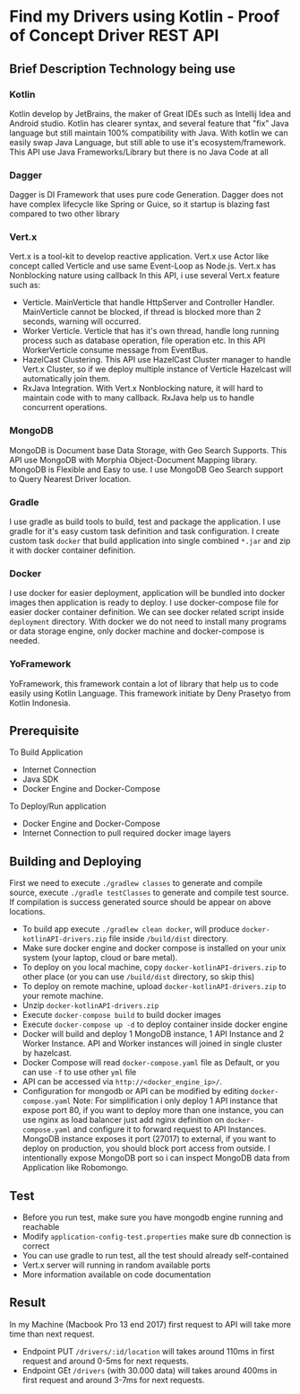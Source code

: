 # Find my Drivers using Kotlin - Proof of Concept Driver REST API


## Brief Description Technology being use
### Kotlin
Kotlin develop by JetBrains, the maker of Great IDEs such as Intellij Idea and Android studio.
Kotlin has clearer syntax, and several feature that "fix" Java language but still maintain 100% compatibility with Java.
With kotlin we can easily swap Java Language, but still able to use it's ecosystem/framework.
This API use Java Frameworks/Library but there is no Java Code at all 

### Dagger
Dagger is DI Framework that uses pure code Generation. Dagger does not have complex lifecycle like Spring or Guice, so it startup is blazing fast compared to two other library

### Vert.x
Vert.x is a tool-kit to develop reactive application. Vert.x use Actor like concept called Verticle and use same Event-Loop as Node.js.
Vert.x has Nonblocking nature using callback
In this API, i use several Vert.x feature such as:
- Verticle. MainVerticle that handle HttpServer and Controller Handler. MainVerticle cannot be blocked, if thread is blocked more than 2 seconds, warning will occurred.
- Worker Verticle. Verticle that has it's own thread, handle long running process such as database operation, file operation etc. In this API WorkerVerticle consume message from EventBus.
- HazelCast Clustering. This API use HazelCast Cluster manager to handle Vert.x Cluster, so if we deploy multiple instance of Verticle Hazelcast will automatically join them.
- RxJava Integration. With Vert.x Nonblocking nature, it will hard to maintain code with to many callback. RxJava help us to handle concurrent operations.

### MongoDB
MongoDB is Document base Data Storage, with Geo Search Supports. This API use MongoDB with Morphia Object-Document Mapping library.
MongoDB is Flexible and Easy to use. I use MongoDB Geo Search support to Query Nearest Driver location.

### Gradle
I use gradle as build tools to build, test and package the application. I use gradle for it's easy custom task definition and task configuration.
I create custom task `docker` that build application into single combined `*.jar` and zip it with docker container definition.

### Docker
I use docker for easier deployment, application will be bundled into docker images then application is ready to deploy. 
I use docker-compose file for easier docker container definition. We can see docker related script inside `deployment` directory.
With docker we do not need to install many programs or data storage engine, only docker machine and docker-compose is needed.

### YoFramework
YoFramework, this framework contain a lot of library that help us to code easily using Kotlin Language. This framework initiate by Deny Prasetyo from Kotlin Indonesia.

## Prerequisite 
To Build Application
- Internet Connection
- Java SDK
- Docker Engine and Docker-Compose

To Deploy/Run application
- Docker Engine and Docker-Compose
- Internet Connection to pull required docker image layers

## Building and Deploying 
First we need to execute `./gradlew classes` to generate and compile source, execute `./gradle testClasses` to generate and compile test source.
If compilation is success generated source should be appear on above locations.
- To build app execute `./gradlew clean docker`, will produce `docker-kotlinAPI-drivers.zip` file inside `/build/dist` directory.
- Make sure docker engine and docker compose is installed on your unix system (your laptop, cloud or bare metal).
- To deploy on you local machine, copy `docker-kotlinAPI-drivers.zip` to other place (or you can use `/build/dist` directory, so skip this)
- To deploy on remote machine, upload `docker-kotlinAPI-drivers.zip` to your remote machine.
- Unzip `docker-kotlinAPI-drivers.zip`
- Execute `docker-compose build` to build docker images
- Execute `docker-compose up -d` to deploy container inside docker engine
- Docker will build and deploy 1 MongoDB instance, 1 API Instance and 2 Worker Instance. API and Worker instances will joined in single cluster by hazelcast.
- Docker Compose will read `docker-compose.yaml` file as Default, or you can use `-f` to use other `yml` file
- API can be accessed via `http://<docker_engine_ip>/`.
- Configuration for mongodb or API can be modified by editing `docker-compose.yaml`
Note: For simplification i only deploy 1 API instance that expose port 80, if you want to deploy more than one instance, you can use nginx as load balancer
just add nginx definition on `docker-compose.yaml` and configure it to forward request to API Instances.
MongoDB instance exposes it port (27017) to external, if you want to deploy on production, you should block port access from outside.
I intentionally expose MongoDB port so i can inspect MongoDB data from Application like Robomongo. 

## Test
- Before you run test, make sure you have mongodb engine running and reachable
- Modify `application-config-test.properties` make sure db connection is correct
- You can use gradle to run test, all the test should already self-contained
- Vert.x server will running in random available ports
- More information available on code documentation

## Result
In my Machine (Macbook Pro 13 end 2017) first request to API will take more time than next request.
- Endpoint PUT `/drivers/:id/location` will takes around 110ms in first request and around 0-5ms for next requests.
- Endpoint GEt `/drivers` (with 30.000 data) will takes around 400ms in first request and around 3-7ms for next requests. 






